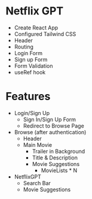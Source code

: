 # Netflix GPT

- Create React App
- Configured Tailwind CSS
- Header
- Routing
- Login Form
- Sign up Form
- Form Validation
- useRef hook

# Features
- Login/Sign Up
    - Sign In/Sign Up Form
    - Redirect to Browse Page
- Browse (after authentication)
    - Header
    - Main Movie
        - Trailer in Background
        - Title & Description
        - Movie Suggestions
            - MovieLists * N
- NetflixGPT
    - Search Bar
    - Movie Suggestions
